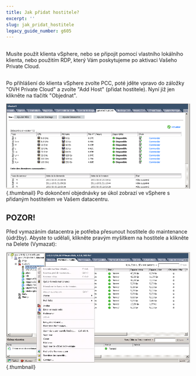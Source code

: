 ```yaml
---
title: Jak přidat hostitele?
excerpt: ''
slug: jak_pridat_hostitele
legacy_guide_number: g605
---
```



## 
Musíte použít klienta vSphere, nebo se připojit pomocí vlastního lokálního klienta, nebo použitím RDP, který Vám poskytujeme po aktivaci Vašeho Private Cloud.


## 
Po přihlášení do klienta vSphere zvolte PCC, poté jděte vpravo do záložky "OVH Private Cloud" a zvolte "Add Host" (přidat hostitele).
Nyní již jen klikněte na tlačítk "Objednat".

![](images/img_104.jpg){.thumbnail}
Po dokončení objednávky se úkol zobrazí ve vSphere s přidaným hostitelem ve Vašem datacentru.


## 

## POZOR!
Před vymazáním datacentra je potřeba přesunout hostitele do maintenance (údržby).
Abyste to udělali, klikněte pravým myšítkem na hostitele a klikněte na Delete (Vymazat):

![](images/img_105.jpg){.thumbnail}

